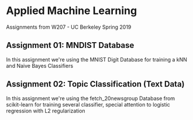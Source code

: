 # Applied Machine Learning

Assignments from W207 - UC Berkeley Spring 2019

## Assignment 01: MNDIST Database

In this assignment we're using the MNIST Digit Database for training a kNN and Naive Bayes Classifiers

## Assignment 02: Topic Classification (Text Data)

In this assignment we're using the fetch_20newsgroup Database from scikit-learn for training several classifier, special attention to logistic regression with L2 regularization
